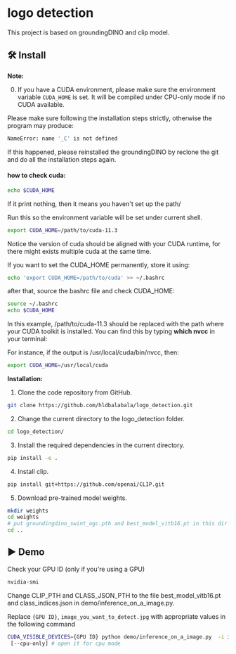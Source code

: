 # logo detection 

This project is based on groundingDINO and clip model.

## :hammer_and_wrench: Install 

**Note:**

0. If you have a CUDA environment, please make sure the environment variable `CUDA_HOME` is set. It will be compiled under CPU-only mode if no CUDA available.

Please make sure following the installation steps strictly, otherwise the program may produce: 
```bash
NameError: name '_C' is not defined
```

If this happened, please reinstalled the groundingDINO by reclone the git and do all the installation steps again.

#### how to check cuda:
```bash
echo $CUDA_HOME
```
If it print nothing, then it means you haven't set up the path/

Run this so the environment variable will be set under current shell. 
```bash
export CUDA_HOME=/path/to/cuda-11.3
```

Notice the version of cuda should be aligned with your CUDA runtime, for there might exists multiple cuda at the same time. 

If you want to set the CUDA_HOME permanently, store it using:

```bash
echo 'export CUDA_HOME=/path/to/cuda' >> ~/.bashrc
```
after that, source the bashrc file and check CUDA_HOME:
```bash
source ~/.bashrc
echo $CUDA_HOME
```

In this example, /path/to/cuda-11.3 should be replaced with the path where your CUDA toolkit is installed. You can find this by typing **which nvcc** in your terminal:

For instance, 
if the output is /usr/local/cuda/bin/nvcc, then:
```bash
export CUDA_HOME=/usr/local/cuda
```
**Installation:**

1. Clone the code repository from GitHub.

```bash
git clone https://github.com/hldbalabala/logo_detection.git
```

2. Change the current directory to the logo_detection folder.

```bash
cd logo_detection/
```

3. Install the required dependencies in the current directory.

```bash
pip install -e .
```

4. Install clip.

```bash
pip install git+https://github.com/openai/CLIP.git
```

5. Download pre-trained model weights.

```bash
mkdir weights
cd weights
# put groundingdino_swint_ogc.pth and best_model_vitb16.pt in this dir
cd ..
```

## :arrow_forward: Demo
Check your GPU ID (only if you're using a GPU)

```bash
nvidia-smi
```
Change CLIP_PTH and CLASS_JSON_PTH to the file best_model_vitb16.pt and class_indices.json in demo/inference_on_a_image.py.

Replace `{GPU ID}`, `image_you_want_to_detect.jpg` with appropriate values in the following command

```bash
CUDA_VISIBLE_DEVICES={GPU ID} python demo/inference_on_a_image.py  -i image_you_want_to_detect.jpg
 [--cpu-only] # open it for cpu mode
```


